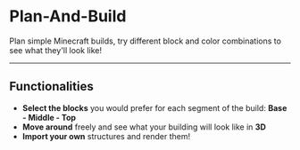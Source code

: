 # Plan-And-Build
Plan simple Minecraft builds, try different block and color combinations to see what they'll look like!

---

## Functionalities
* **Select the blocks** you would prefer for each segment of the build: **Base - Middle - Top**
* **Move around** freely and see what your building will look like in **3D**
* **Import your own** structures and render them!
